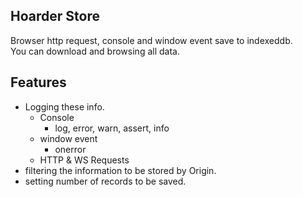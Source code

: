 ## Hoarder Store

Browser http request, console and window event save to indexeddb.  
You can download and browsing all data.

## Features
- Logging these info.
  - Console
    - log, error, warn, assert, info
  - window event
    - onerror
  - HTTP & WS Requests
- filtering the information to be stored by Origin.
- setting number of records to be saved.
